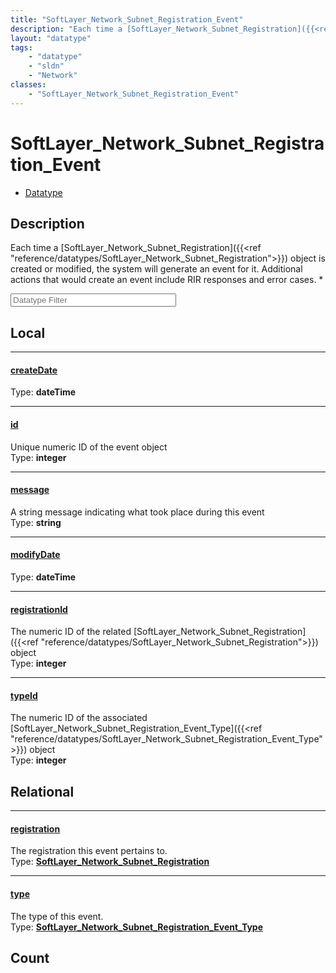 ```yaml
---
title: "SoftLayer_Network_Subnet_Registration_Event"
description: "Each time a [SoftLayer_Network_Subnet_Registration]({{<ref 'reference/datatypes/SoftLayer_Network_Subnet_Registration'>}... "
layout: "datatype"
tags:
    - "datatype"
    - "sldn"
    - "Network"
classes:
    - "SoftLayer_Network_Subnet_Registration_Event"
---
```


# SoftLayer_Network_Subnet_Registration_Event
<div id='service-datatype'>
    <ul id='sldn-reference-tabs'>
        <li id='datatype'> <a href='/reference/datatypes/SoftLayer_Network_Subnet_Registration_Event' >Datatype</a></li>
    </ul>
</div>

## Description 
Each time a [SoftLayer_Network_Subnet_Registration]({{<ref "reference/datatypes/SoftLayer_Network_Subnet_Registration">}}) object is created or modified, the system will generate an event for it. Additional actions that would create an event include RIR responses and error cases. * 





<!-- Filer BEGIN -->
<div class="view-filters">
        <div class="clearfix">
            <div class="search-input-box">
                <input placeholder="Datatype Filter" onkeyup="titleSearch(inputId='prop-input', divId='properties', elementClass='prop-row')" 
                    type="text" id="prop-input" value="" size="30" maxlength="128" class="form-text">
            </div>
        </div>
</div>
<!-- Filer END -->

<div id="properties" class="content">
<div id="localProperties" class="prop-content" >

## Local
<div class="prop-row">

-----
[createDate]: #createdate
#### [createDate]
  
<span class="type-label">Type: </span>**dateTime**


</div>
<div class="prop-row">

-----
[id]: #id
#### [id]
Unique numeric ID of the event object   
<span class="type-label">Type: </span>**integer**


</div>
<div class="prop-row">

-----
[message]: #message
#### [message]
A string message indicating what took place during this event   
<span class="type-label">Type: </span>**string**


</div>
<div class="prop-row">

-----
[modifyDate]: #modifydate
#### [modifyDate]
  
<span class="type-label">Type: </span>**dateTime**


</div>
<div class="prop-row">

-----
[registrationId]: #registrationid
#### [registrationId]
The numeric ID of the related [SoftLayer_Network_Subnet_Registration]({{<ref "reference/datatypes/SoftLayer_Network_Subnet_Registration">}}) object   
<span class="type-label">Type: </span>**integer**


</div>
<div class="prop-row">

-----
[typeId]: #typeid
#### [typeId]
The numeric ID of the associated [SoftLayer_Network_Subnet_Registration_Event_Type]({{<ref "reference/datatypes/SoftLayer_Network_Subnet_Registration_Event_Type">}}) object   
<span class="type-label">Type: </span>**integer**


</div>
</div>
<!-- LOCAL PROPERTY END -->

<div id="relationalProperties"  class="prop-content" >

## Relational
<div class="prop-row">

-----
[registration]: #registration
#### [registration]
The registration this event pertains to.  
<span class="type-label">Type: </span>**<a href='/reference/datatypes/SoftLayer_Network_Subnet_Registration'>SoftLayer_Network_Subnet_Registration </a>**


</div>
<div class="prop-row">

-----
[type]: #type
#### [type]
The type of this event.  
<span class="type-label">Type: </span>**<a href='/reference/datatypes/SoftLayer_Network_Subnet_Registration_Event_Type'>SoftLayer_Network_Subnet_Registration_Event_Type </a>**


</div>

## Count
</div>


